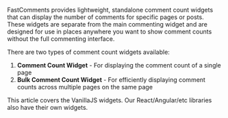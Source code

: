 FastComments provides lightweight, standalone comment count widgets that can display the number of comments for specific pages or posts. These widgets are separate from the main commenting widget and are designed for use in places anywhere you want to show comment counts without the full commenting interface.

There are two types of comment count widgets available:

1. **Comment Count Widget** - For displaying the comment count of a single page
2. **Bulk Comment Count Widget** - For efficiently displaying comment counts across multiple pages on the same page

This article covers the VanillaJS widgets. Our React/Angular/etc libraries also have their own widgets.
